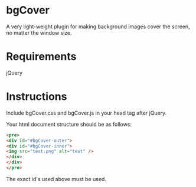 bgCover
=======

A very light-weight plugin for making background images cover the screen, no matter the window size.


Requirements
=======

jQuery


Instructions
=======
Include bgCover.css and bgCover.js in your head tag after jQuery.

Your html document structure should be as follows:

```html
<pre>
<div id="#bgCover-outer">
<div id="#bgCover-inner">
<img src="test.png" alt="test" />
</div>
</div>
</pre>
```


The exact id's used above must be used.
